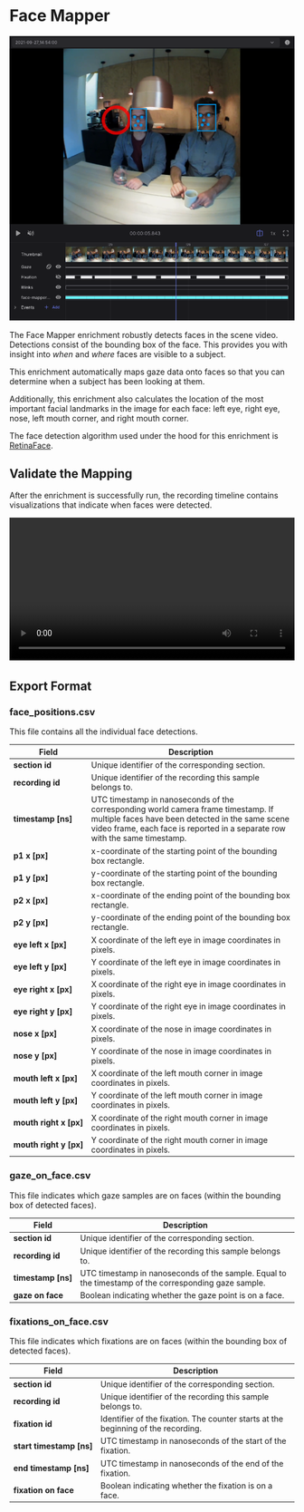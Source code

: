# Face Mapper

![Face Mapper header image](./face_mapper_header.png)

The Face Mapper enrichment robustly detects faces in the scene video. Detections consist of the bounding box of the face. This provides you with insight into _when_ and _where_ faces are visible to a subject.

This enrichment automatically maps gaze data onto faces so that you can determine when a subject has been looking at them.

Additionally, this enrichment also calculates the location of the most important facial landmarks in the image for each face: left eye, right eye, nose, left mouth corner, and right mouth corner.

The face detection algorithm used under the hood for this enrichment is [RetinaFace](https://github.com/deepinsight/insightface/tree/master/detection/retinaface).

## Validate the Mapping

After the enrichment is successfully run, the recording timeline contains visualizations that indicate when faces were detected.

<video width="100%" controls>
  <source src="./validate_facemapper.mp4" type="video/mp4">
</video>

## Export Format

### face_positions.csv
This file contains all the individual face detections.

| Field | Description | 
| -------- | -------- | 
| **section id** | Unique identifier of the corresponding section.     |
| **recording id** | Unique identifier of the recording this sample belongs to.     |
| **timestamp [ns]** | UTC timestamp in nanoseconds of the corresponding world camera frame timestamp. If multiple faces have been detected in the same scene video frame, each face is reported in a separate row with the same timestamp.     |
| **p1 x [px]** | x-coordinate of the starting point of the bounding box rectangle.     |
| **p1 y [px]** | y-coordinate of the starting point of the bounding box rectangle.     |
| **p2 x [px]** | x-coordinate of the ending point of the bounding box rectangle.     |
| **p2 y [px]** | y-coordinate of the ending point of the bounding box rectangle.     |
| **eye left x [px]** | X coordinate of the left eye in image coordinates in pixels.	|	
| **eye left y [px]** | Y coordinate of the left eye in image coordinates in pixels.	|
|	**eye right x [px]** | X coordinate of the right eye in image coordinates in pixels.	|
| **eye right y [px]** | Y coordinate of the right eye in image coordinates in pixels.	|
| **nose x [px]** | X coordinate of the nose in image coordinates in pixels. |
|	**nose y [px]** | Y coordinate of the nose in image coordinates in pixels. | 
|	**mouth left x [px]** | X coordinate of the left mouth corner in image coordinates in pixels. |
|	**mouth left y [px]** | Y coordinate of the left mouth corner in image coordinates in pixels. |
|	**mouth&nbsp;right&nbsp;x&nbsp;[px]** | X coordinate of the right mouth corner in image coordinates in pixels. |
|	**mouth&nbsp;right&nbsp;y&nbsp;[px]** | Y coordinate of the right mouth corner in image coordinates in pixels. |

### gaze_on_face.csv
This file indicates which gaze samples are on faces (within the bounding box of detected faces).

| Field | Description | 
| -------- | -------- | 
| **section id** | Unique identifier of the corresponding section.     |
| **recording id** | Unique identifier of the recording this sample belongs to.     |
| **timestamp&nbsp;[ns]** | UTC timestamp in nanoseconds of the sample. Equal to the timestamp of the corresponding gaze sample.     |
| **gaze on face** | Boolean indicating whether the gaze point is on a face.     |

### fixations_on_face.csv
This file indicates which fixations are on faces (within the bounding box of detected faces).

| Field                                 | Description | 
| --------                              | -------- |
| **section id**                        | Unique identifier of the corresponding section.     |
| **recording id**                      | Unique identifier of the recording this sample belongs to.     |
| **fixation id**                       | Identifier of the fixation. The counter starts at the beginning of the recording.     |
| **start&nbsp;timestamp&nbsp;[ns]**              | UTC timestamp in nanoseconds of the start of the fixation.     |
| **end&nbsp;timestamp&nbsp;[ns]**                | UTC timestamp in nanoseconds of the end of the fixation.     |
| **fixation&nbsp;on&nbsp;face**                  | Boolean indicating whether the fixation is on a face.     |
